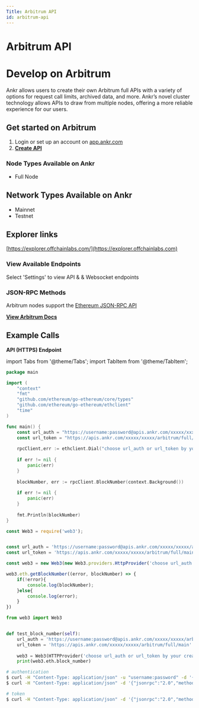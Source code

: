 ```yaml
---
Title: Arbitrum API
id: arbitrum-api
---
```


# Arbitrum API

# Develop on Arbitrum

Ankr allows users to create their own Arbitrum full APIs with a variety of options for request call limits, archived data, and more. Ankr’s novel cluster technology allows APIs to draw from multiple nodes, offering a more reliable experience for our users.

## Get started on Arbitrum

1. Login or set up an account on [app.ankr.com](https://app.ankr.com/api/)
2. [**Create API**](https://app.ankr.com/apps/api)

### **Node Types Available on Ankr**

* Full Node

## Network Types Available on Ankr

* Mainnet
* Testnet

## Explorer links

[https://explorer.offchainlabs.com/](https://explorer.offchainlabs.com)​​

### **View Available Endpoints**

Select 'Settings' to view API & & Websocket endpoints

### JSON-RPC Methods

Arbitrum nodes support the [Ethereum JSON-RPC API](https://eth.wiki/json-rpc/API)

[**View Arbitrum Docs**](https://developer.offchainlabs.com/docs/developer\_quickstart)

## **Example Calls**

**API (HTTPS) Endpoint**

import Tabs from '@theme/Tabs';
import TabItem from '@theme/TabItem';

<Tabs>
<TabItem value="go" label="Go">

```go
package main

import (
    "context"
    "fmt"
    "github.com/ethereum/go-ethereum/core/types"
    "github.com/ethereum/go-ethereum/ethclient"
    "time"
)

func main() {
    const url_auth = "https://username:password@apis.ankr.com/xxxxx/xxxxx/arbitrum/full/main"    // authentication
    const url_token = "https://apis.ankr.com/xxxxx/xxxxx/arbitrum/full/main"                     // token
    
    rpcClient,err := ethclient.Dial("choose url_auth or url_token by your created type")
    
    if err != nil {
        panic(err)
    }
    
    blockNumber, err := rpcClient.BlockNumber(context.Background())
    
    if err != nil {
        panic(err)
    }
    
    fmt.Println(blockNumber)
}
```
</TabItem>
<TabItem value="js" label="JavaScript">

```javascript
const Web3 = require('web3');


const url_auth = 'https://username:password@apis.ankr.com/xxxxx/xxxxx/arbitrum/full/main'    // authentication
const url_token = 'https://apis.ankr.com/xxxxx/xxxxx/arbitrum/full/main'                     // token

const web3 = new Web3(new Web3.providers.HttpProvider('choose url_auth or url_token by your created type'));

web3.eth.getBlockNumber((error, blockNumber) => {
    if(!error){
        console.log(blockNumber);
    }else{
        console.log(error);
    }
})
```
</TabItem>
<TabItem value="py" label="Python">

```python
from web3 import Web3


def test_block_number(self):
    url_auth = 'https://username:password@apis.ankr.com/xxxxx/xxxxx/arbitrum/full/main'  # authentication
    url_token = 'https://apis.ankr.com/xxxxx/xxxxx/arbitrum/full/main'                   # token
    
    web3 = Web3(HTTPProvider('choose url_auth or url_token by your created type'))
    print(web3.eth.block_number)
```
</TabItem>
<TabItem value="curl" label="Curl">

```bash
# authentication
$ curl -H "Content-Type: application/json" -u "username:password" -d '{"jsonrpc":"2.0","method":"eth_blockNumber","params":[],"id":1}' https://apis.ankr.com/xxxxx/xxxxx/arbitrum/full/main
$ curl -H "Content-Type: application/json" -d '{"jsonrpc":"2.0","method":"eth_blockNumber","params":[],"id":1}' https://username:password@apis.ankr.com/xxxxx/xxxxx/arbitrum/full/main

# token
$ curl -H "Content-Type: application/json" -d '{"jsonrpc":"2.0","method":"eth_blockNumber","params":[],"id":1}' https://apis.ankr.com/xxxxx/xxxxx/arbitrum/full/main
```
</TabItem>
</Tabs>

